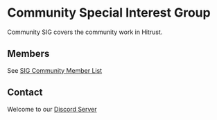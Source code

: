 # Community Special Interest Group
Community SIG covers the community work in Hitrust.

## Members
See [SIG Community Member List](https://github.com/h1trust/about/tree/master/community/member-list.md)

## Contact
Welcome to our [Discord Server](https://discord.gg/dHJCEsC)